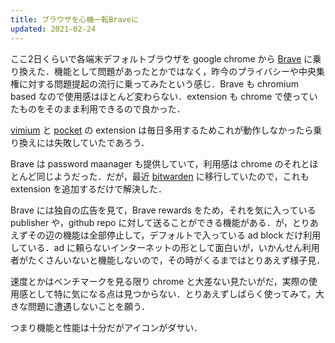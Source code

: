 ```yaml
---
title: ブラウザを心機一転Braveに
updated: 2021-02-24
---
```


ここ2日くらいで各端末デフォルトブラウザを google chrome から [Brave](https://brave.com/) に乗り換えた．機能として問題があったとかではなく，昨今のプライバシーや中央集権に対する問題提起の流行に乗ってみたという感じ．Brave も chromium based なので使用感はほとんど変わらない．extension も chrome で使っていたものをそのまま利用できるので良かった．

[vimium](https://chrome.google.com/webstore/detail/vimium/dbepggeogbaibhgnhhndojpepiihcmeb?hl=ja) と [pocket](https://app.getpocket.com/) の extension は毎日多用するためこれが動作しなかったら乗り換えには失敗していたであろう．

Brave は password maanager も提供していて，利用感は chrome のそれとほとんど同じようだった．だが，最近 [bitwarden](https://bitwarden.com/) に移行していたので，これも extension を追加するだけで解決した．

Brave には独自の広告を見て，Brave rewards をため，それを気に入っている publisher や，github repo に対して送ることができる機能がある．が，とりあえずその辺の機能は全部停止して，デフォルトで入っている ad block だけ利用している．ad に頼らないインターネットの形として面白いが，いかんせん利用者がたくさんいないと機能しないので，その時がくるまではとりあえず様子見．

速度とかはベンチマークを見る限り chrome と大差ない見たいがだ，実際の使用感として特に気になる点は見つからない．とりあえずしばらく使ってみて，大きな問題に遭遇しないことを願う．

つまり機能と性能は十分だがアイコンがダサい．
